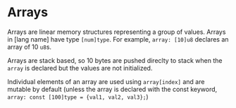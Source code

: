 # Arrays

Arrays are linear memory structures representing a group of values. Arrays in [lang name] have type `[num]type`.
For example, `array: [10]u8` declares an array of 10 `u8`s.

Arrays are stack based, so 10 bytes are pushed direclty to stack when the `array` is declared but the values are not initialized.

Individual elements of an array are used using `array[index]` and are mutable by default (unless the array is declared with the const keyword, `array: const [100]type = {val1, val2, val3};`)